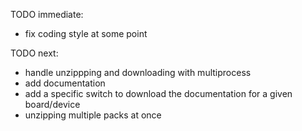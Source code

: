 TODO immediate:
- fix coding style at some point

TODO next:
- handle unzippping and downloading with multiprocess
- add documentation
- add a specific switch to download the documentation for a given board/device
- unzipping multiple packs at once
